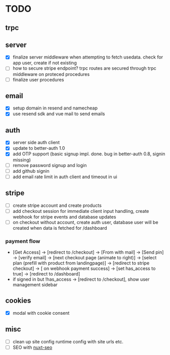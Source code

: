 # TODO

## trpc

## server

- [x] finalize server middleware when attempting to fetch usedata. check for app user, create if not existing
- [ ] how to secure stripe endpoint? trpc routes are secured through trpc middleware on proteced procedures
- [ ] finalize user procedures

## email

- [x] setup domain in resend and namecheap
- [x] use resend sdk and vue mail to send emails

## auth

- [x] server side auth client
- [x] update to better-auth 1.0
- [x] add OTP support (basic signup impl. done. bug in better-auth 0.8, signin missing)
- [ ] remove password signup and login
- [ ] add github signin
- [ ] add email rate limit in auth client and timeout in ui

## stripe

- [ ] create stripe account and create products
- [ ] add checkout session for immediate client input handling, create webhook for stripe events and database updates
- [ ] on checkout without account, create auth user, database user will be created when data is fetched for /dashboard

### payment flow

- [Get Access] -> [redirect to /checkout] -> [From with mail] -> [Send pin] -> [verify email] -> [next checkout page (animate to right)] -> [select plan (prefill with product from landingpage)] -> [redirect to stripe checkout] -> [ on webhook payment success] -> [set has_access to true] -> [redirect to /dashboard]
- if signed in but !has_access -> [redirect to /checkout], show user management sidebar

## cookies

- [x] modal with cookie consent

## misc

- [ ] clean up site config runtime config with site urls etc.
- [ ] SEO with [nuxt-seo](https://nuxtseo.com/)
